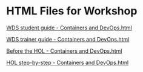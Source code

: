 ﻿# HTML Files for Workshop
[WDS student guide - Containers and DevOps.html](https://cloudworkshop.blob.core.windows.net/containers-devops/Whiteboard%20design%20session/WDS%20student%20guide%20-%20Containers%20and%20DevOps.html)

[WDS trainer guide - Containers and DevOps.html](https://cloudworkshop.blob.core.windows.net/containers-devops/Whiteboard%20design%20session/WDS%20trainer%20guide%20-%20Containers%20and%20DevOps.html)

[Before the HOL - Containers and DevOps.html](https://cloudworkshop.blob.core.windows.net/containers-devops/Hands-on%20lab/Before%20the%20HOL%20-%20Containers%20and%20DevOps.html)

[HOL step-by-step - Containers and DevOps.html](https://cloudworkshop.blob.core.windows.net/containers-devops/Hands-on%20lab/HOL%20step-by-step%20-%20Containers%20and%20DevOps.html)

